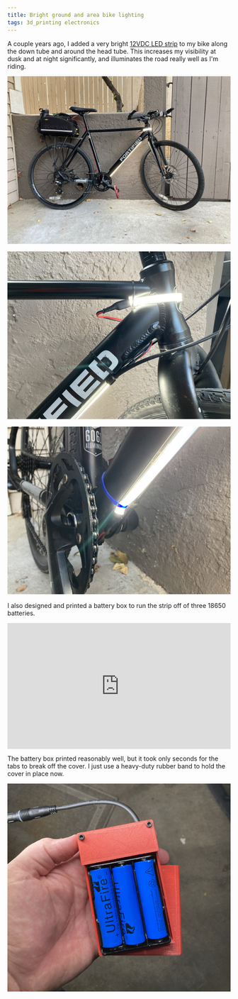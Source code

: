 ```yaml
---
title: Bright ground and area bike lighting
tags: 3d_printing electronics
---
```


A couple years ago, I added a very bright [12VDC LED strip][adafruit] to my bike along the down tube and around the head tube. This increases my visibility at dusk and at night significantly, and illuminates the road really well as I'm riding.

![Profile view of bike leaning against a short wall; a bright cool white light strip along the down tube and a ring around the head tube are illuminated. The light is very visible the daylight.](/assets/bike-lights/bike-lights-0.jpg)

![Closeup of ring around head tube; a waterproof heat shrink tubing is visible around the end of the light and connects to a short red/black wire that attaches to the light strip where it meets the down tube](/assets/bike-lights/bike-lights-2.jpg)

![Closeup of where the down tube meets the pedals; A zip tie holds the light strip snugly against the down tube and a red/black wire is seen running under the bottom rack](/assets/bike-lights/bike-lights-3.jpg)

I also designed and printed a battery box to run the strip off of three 18650 batteries.

<div style="position: relative; width: 100%; height: 0; padding-bottom: 56.25%">
<iframe style="position: absolute; top: 0; left: 0; width: 100%; height: 100%;" src="https://collaborate.shapr3d.com/v/9D_ZWJ4r3YxSUEpiSdHbu" title="Interactive model viewer for battery box design" frameborder="0" allow="web-share; xr-spatial-tracking" loading="lazy" scrolling="no" referrerpolicy="origin-when-cross-origin" allowfullscreen></iframe>
</div>

The battery box printed reasonably well, but it took only seconds for the tabs to break off the cover. I just use a heavy-duty rubber band to hold the cover in place now.

![Hand holding the printed and assembled battery box; a DC barrel jack is coming out of the top and is connected to the bike; the battery holder is populated with three blue 18650 batteries](/assets/bike-lights/battery-box-4.jpg)

[adafruit]: https://www.adafruit.com/product/4839
